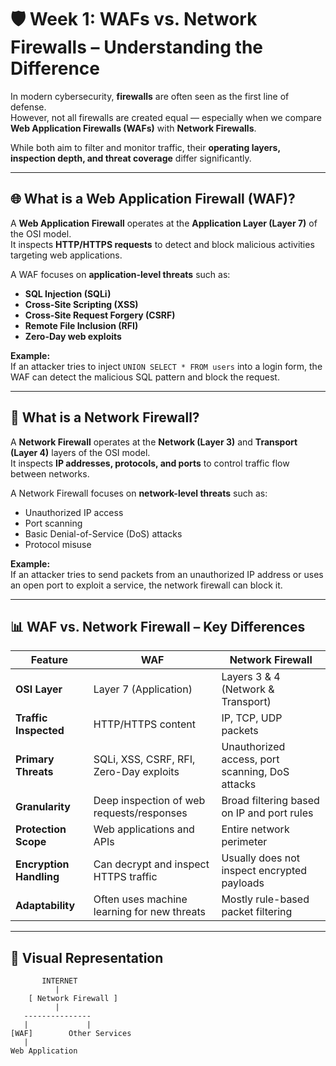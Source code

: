 # 🛡️ Week 1: WAFs vs. Network Firewalls – Understanding the Difference

In modern cybersecurity, **firewalls** are often seen as the first line of defense.  
However, not all firewalls are created equal — especially when we compare **Web Application Firewalls (WAFs)** with **Network Firewalls**.  

While both aim to filter and monitor traffic, their **operating layers, inspection depth, and threat coverage** differ significantly.

---

## 🌐 What is a Web Application Firewall (WAF)?
A **Web Application Firewall** operates at the **Application Layer (Layer 7)** of the OSI model.  
It inspects **HTTP/HTTPS requests** to detect and block malicious activities targeting web applications.

A WAF focuses on **application-level threats** such as:
- **SQL Injection (SQLi)**
- **Cross-Site Scripting (XSS)**
- **Cross-Site Request Forgery (CSRF)**
- **Remote File Inclusion (RFI)**
- **Zero-Day web exploits**

**Example:**  
If an attacker tries to inject `UNION SELECT * FROM users` into a login form, the WAF can detect the malicious SQL pattern and block the request.

---

## 🔐 What is a Network Firewall?
A **Network Firewall** operates at the **Network (Layer 3)** and **Transport (Layer 4)** layers of the OSI model.  
It inspects **IP addresses, protocols, and ports** to control traffic flow between networks.

A Network Firewall focuses on **network-level threats** such as:
- Unauthorized IP access
- Port scanning
- Basic Denial-of-Service (DoS) attacks
- Protocol misuse

**Example:**  
If an attacker tries to send packets from an unauthorized IP address or uses an open port to exploit a service, the network firewall can block it.

---

## 📊 WAF vs. Network Firewall – Key Differences

| Feature | WAF | Network Firewall |
|---------|-----|------------------|
| **OSI Layer** | Layer 7 (Application) | Layers 3 & 4 (Network & Transport) |
| **Traffic Inspected** | HTTP/HTTPS content | IP, TCP, UDP packets |
| **Primary Threats** | SQLi, XSS, CSRF, RFI, Zero-Day exploits | Unauthorized access, port scanning, DoS attacks |
| **Granularity** | Deep inspection of web requests/responses | Broad filtering based on IP and port rules |
| **Protection Scope** | Web applications and APIs | Entire network perimeter |
| **Encryption Handling** | Can decrypt and inspect HTTPS traffic | Usually does not inspect encrypted payloads |
| **Adaptability** | Often uses machine learning for new threats | Mostly rule-based packet filtering |

---

## 📌 Visual Representation

```plaintext
       INTERNET
          |
    [ Network Firewall ]
          |
   ---------------
   |             |
[WAF]        Other Services
   |
Web Application
